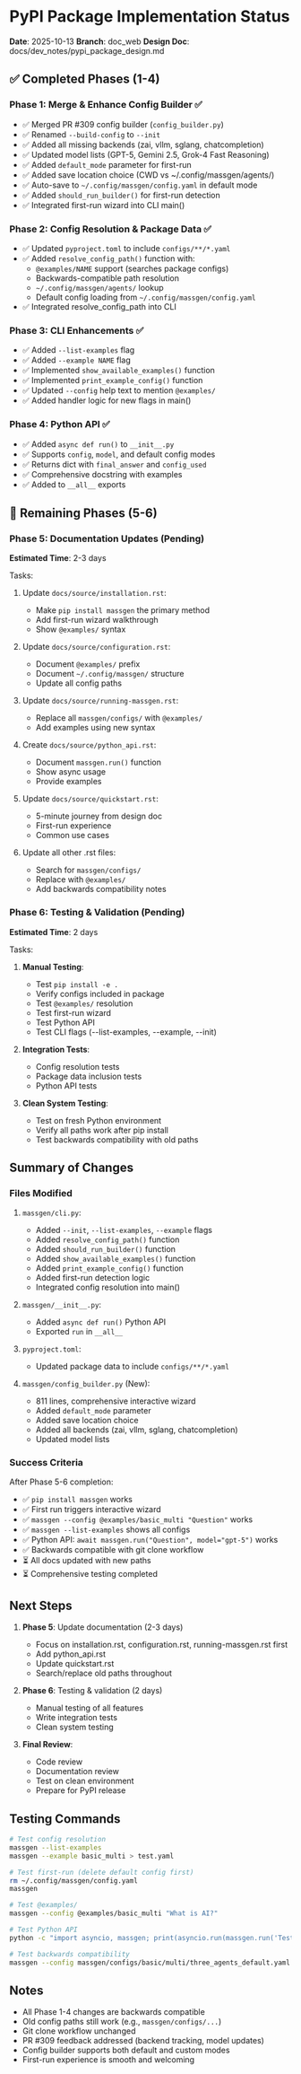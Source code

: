 # PyPI Package Implementation Status

**Date**: 2025-10-13
**Branch**: doc_web
**Design Doc**: docs/dev_notes/pypi_package_design.md

## ✅ Completed Phases (1-4)

### Phase 1: Merge & Enhance Config Builder ✅
- ✅ Merged PR #309 config builder (`config_builder.py`)
- ✅ Renamed `--build-config` to `--init`
- ✅ Added all missing backends (zai, vllm, sglang, chatcompletion)
- ✅ Updated model lists (GPT-5, Gemini 2.5, Grok-4 Fast Reasoning)
- ✅ Added `default_mode` parameter for first-run
- ✅ Added save location choice (CWD vs ~/.config/massgen/agents/)
- ✅ Auto-save to `~/.config/massgen/config.yaml` in default mode
- ✅ Added `should_run_builder()` for first-run detection
- ✅ Integrated first-run wizard into CLI main()

### Phase 2: Config Resolution & Package Data ✅
- ✅ Updated `pyproject.toml` to include `configs/**/*.yaml`
- ✅ Added `resolve_config_path()` function with:
  - `@examples/NAME` support (searches package configs)
  - Backwards-compatible path resolution
  - `~/.config/massgen/agents/` lookup
  - Default config loading from `~/.config/massgen/config.yaml`
- ✅ Integrated resolve_config_path into CLI

### Phase 3: CLI Enhancements ✅
- ✅ Added `--list-examples` flag
- ✅ Added `--example NAME` flag
- ✅ Implemented `show_available_examples()` function
- ✅ Implemented `print_example_config()` function
- ✅ Updated `--config` help text to mention `@examples/`
- ✅ Added handler logic for new flags in main()

### Phase 4: Python API ✅
- ✅ Added `async def run()` to `__init__.py`
- ✅ Supports `config`, `model`, and default config modes
- ✅ Returns dict with `final_answer` and `config_used`
- ✅ Comprehensive docstring with examples
- ✅ Added to `__all__` exports

## 🔄 Remaining Phases (5-6)

### Phase 5: Documentation Updates (Pending)
**Estimated Time**: 2-3 days

Tasks:
1. Update `docs/source/installation.rst`:
   - Make `pip install massgen` the primary method
   - Add first-run wizard walkthrough
   - Show `@examples/` syntax

2. Update `docs/source/configuration.rst`:
   - Document `@examples/` prefix
   - Document `~/.config/massgen/` structure
   - Update all config paths

3. Update `docs/source/running-massgen.rst`:
   - Replace all `massgen/configs/` with `@examples/`
   - Add examples using new syntax

4. Create `docs/source/python_api.rst`:
   - Document `massgen.run()` function
   - Show async usage
   - Provide examples

5. Update `docs/source/quickstart.rst`:
   - 5-minute journey from design doc
   - First-run experience
   - Common use cases

6. Update all other .rst files:
   - Search for `massgen/configs/`
   - Replace with `@examples/`
   - Add backwards compatibility notes

### Phase 6: Testing & Validation (Pending)
**Estimated Time**: 2 days

Tasks:
1. **Manual Testing**:
   - Test `pip install -e .`
   - Verify configs included in package
   - Test `@examples/` resolution
   - Test first-run wizard
   - Test Python API
   - Test CLI flags (--list-examples, --example, --init)

2. **Integration Tests**:
   - Config resolution tests
   - Package data inclusion tests
   - Python API tests

3. **Clean System Testing**:
   - Test on fresh Python environment
   - Verify all paths work after pip install
   - Test backwards compatibility with old paths

## Summary of Changes

### Files Modified
1. `massgen/cli.py`:
   - Added `--init`, `--list-examples`, `--example` flags
   - Added `resolve_config_path()` function
   - Added `should_run_builder()` function
   - Added `show_available_examples()` function
   - Added `print_example_config()` function
   - Added first-run detection logic
   - Integrated config resolution into main()

2. `massgen/__init__.py`:
   - Added `async def run()` Python API
   - Exported `run` in `__all__`

3. `pyproject.toml`:
   - Updated package data to include `configs/**/*.yaml`

4. `massgen/config_builder.py` (New):
   - 811 lines, comprehensive interactive wizard
   - Added `default_mode` parameter
   - Added save location choice
   - Added all backends (zai, vllm, sglang, chatcompletion)
   - Updated model lists

### Success Criteria

After Phase 5-6 completion:
- ✅ `pip install massgen` works
- ✅ First run triggers interactive wizard
- ✅ `massgen --config @examples/basic_multi "Question"` works
- ✅ `massgen --list-examples` shows all configs
- ✅ Python API: `await massgen.run("Question", model="gpt-5")` works
- ✅ Backwards compatible with git clone workflow
- ⏳ All docs updated with new paths
- ⏳ Comprehensive testing completed

## Next Steps

1. **Phase 5**: Update documentation (2-3 days)
   - Focus on installation.rst, configuration.rst, running-massgen.rst first
   - Add python_api.rst
   - Update quickstart.rst
   - Search/replace old paths throughout

2. **Phase 6**: Testing & validation (2 days)
   - Manual testing of all features
   - Write integration tests
   - Clean system testing

3. **Final Review**:
   - Code review
   - Documentation review
   - Test on clean environment
   - Prepare for PyPI release

## Testing Commands

```bash
# Test config resolution
massgen --list-examples
massgen --example basic_multi > test.yaml

# Test first-run (delete default config first)
rm ~/.config/massgen/config.yaml
massgen

# Test @examples/
massgen --config @examples/basic_multi "What is AI?"

# Test Python API
python -c "import asyncio, massgen; print(asyncio.run(massgen.run('Test', model='gpt-5-mini')))"

# Test backwards compatibility
massgen --config massgen/configs/basic/multi/three_agents_default.yaml "Test"
```

## Notes

- All Phase 1-4 changes are backwards compatible
- Old config paths still work (e.g., `massgen/configs/...`)
- Git clone workflow unchanged
- PR #309 feedback addressed (backend tracking, model updates)
- Config builder supports both default and custom modes
- First-run experience is smooth and welcoming
